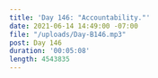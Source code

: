 ```yaml
---
title: 'Day 146: "Accountability."'
date: 2021-06-14 14:49:00 -07:00
file: "/uploads/Day-B146.mp3"
post: Day 146
duration: '00:05:08'
length: 4543835
---
```


